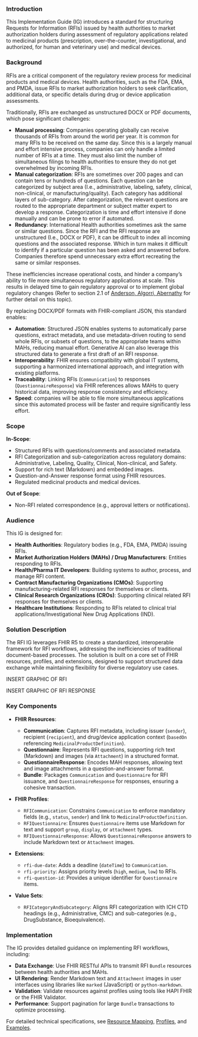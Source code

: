 ### Introduction
This Implementation Guide (IG) introduces a standard for structuring Requests for Information (RFIs) issued by health authorities to market authorization holders during assessment of regulatory applications related to medicinal products (prescription, over-the-counter, investigational, and authorized, for human and veterinary use) and medical devices.

### Background
RFIs are a critical component of the regulatory review process for medicinal products and medical devices. Health authorities, such as the FDA, EMA, and PMDA, issue RFIs to market authorization holders to seek clarification, additional data, or specific details during drug or device application assessments. 

Traditionally, RFIs are exchanged as unstructured DOCX or PDF documents, which pose significant challenges: 
- **Manual processing**: Companies operating globally can receive thousands of RFIs from around the world per year. It is common for many RFIs to be received on the same day. Since this is a largely manual and effort intensive process, companies can only handle a limited number of RFIs at a time. They must also limit the number of simultaneous filings to health authorities to ensure they do not get overwhelmed by incoming RFIs.
- **Manual categorization**: RFIs are sometimes over 200 pages and can contain tens or hundreds of questions. Each question can be categorized by subject area (I.e., administrative, labeling, safety, clinical, non-clinical, or manufacturing/quality). Each category has additional layers of sub-category. After categorization, the relevant questions are routed to the appropriate department or subject matter expert to develop a response. Categorization is time and effort intensive if done manually and can be prone to error if automated.
- **Redundancy**: International Health authorities sometimes ask the same or similar questions. Since the RFI and the RFI response are unstructured (I.e., DOCX or PDF), it can be difficult to index all incoming questions and the associated response. Which in turn makes it difficult to identify if a particular question has been asked and answered before. Companies therefore spend unnecessary extra effort recreating the same or similar responses.

These inefficiencies increase operational costs, and hinder a company’s ability to file more simultaneous regulatory applications at scale. This results in delayed time to gain regulatory approval or to implement global regulatory changes (Refer to section 2.1 of [Anderson, Algorri, Abernathy](https://www.sciencedirect.com/science/article/pii/S0378517323007627?via%3Dihub) for further detail on this topic).

By replacing DOCX/PDF formats with FHIR-compliant JSON, this standard enables:
- **Automation**: Structured JSON enables systems to automatically parse questions, extract metadata, and use metadata-driven routing to send whole RFIs, or subsets of questions, to the appropriate teams within MAHs, reducing manual effort. Generative AI can also leverage this structured data to generate a first draft of an RFI response.
- **Interoperability**: FHIR ensures compatibility with global IT systems, supporting a harmonized international approach, and integration with existing platforms.
- **Traceability**: Linking RFIs (`Communication`) to responses (`QuestionnaireResponse`) via FHIR references allows MAHs to query historical data, improving response consistency and efficiency.
- **Speed**: companies will be able to file more simultaneous applications since this automated process will be faster and require significantly less effort.

### Scope
**In-Scope**:
- Structured RFIs with questions/comments and associated metadata.
- RFI Categorization and sub-categorization across regulatory domains: Administrative, Labeling, Quality, Clinical, Non-clinical, and Safety.
- Support for rich text (Markdown) and embedded images.
- Question-and-Answer response format using FHIR resources.
- Regulated medicinal products and medical devices.

**Out of Scope**:
- Non-RFI related correspondence (e.g., approval letters or notifications).

### Audience
This IG is designed for:
- **Health Authorities**: Regulatory bodies (e.g., FDA, EMA, PMDA) issuing RFIs.
- **Market Authorization Holders (MAHs) / Drug Manufacturers**: Entities responding to RFIs.
- **Health/Pharma IT Developers**: Building systems to author, process, and manage RFI content.
- **Contract Manufacturing Organizations (CMOs)**: Supporting manufacturing-related RFI responses for themselves or clients.
- **Clinical Research Organizations (CROs)**: Supporting clinical related RFI responses for themselves or clients.
- **Healthcare Institutions**: Responding to RFIs related to clinical trial applications/Investigational New Drug Applications (IND).

### Solution Description
The RFI IG leverages FHIR R5 to create a standardized, interoperable framework for RFI workflows, addressing the inefficiencies of traditional document-based processes. The solution is built on a core set of FHIR resources, profiles, and extensions, designed to support structured data exchange while maintaining flexibility for diverse regulatory use cases.

INSERT GRAPHIC OF RFI 

INSERT GRAPHIC OF RFI RESPONSE

### Key Components
- **FHIR Resources**:
  - **Communication**: Captures RFI metadata, including issuer (`sender`), recipient (`recipient`), and drug/device application context (`basedOn` referencing `MedicinalProductDefinition`).
  - **Questionnaire**: Represents RFI questions, supporting rich text (Markdown) and images (via `Attachment`) in a structured format.
  - **QuestionnaireResponse**: Encodes MAH responses, allowing text and image attachments in a question-and-answer format.
  - **Bundle**: Packages `Communication` and `Questionnaire` for RFI issuance, and `QuestionnaireResponse` for responses, ensuring a cohesive transaction.

- **FHIR Profiles**:
  - `RFICommunication`: Constrains `Communication` to enforce mandatory fields (e.g., `status`, `sender`) and link to `MedicinalProductDefinition`.
  - `RFIQuestionnaire`: Ensures `Questionnaire` items use Markdown for text and support `group`, `display`, or `attachment` types.
  - `RFIQuestionnaireResponse`: Allows `QuestionnaireResponse` answers to include Markdown text or `Attachment` images.

- **Extensions**:
  - `rfi-due-date`: Adds a deadline (`dateTime`) to `Communication`.
  - `rfi-priority`: Assigns priority levels (`high`, `medium`, `low`) to RFIs.
  - `rfi-question-id`: Provides a unique identifier for `Questionnaire` items.

- **Value Sets**:
  - `RFICategoryAndSubcategory`: Aligns RFI categorization with ICH CTD headings (e.g., Administrative, CMC) and sub-categories (e.g., DrugSubstance, Bioequivalence).

### Implementation
The IG provides detailed guidance on implementing RFI workflows, including:
- **Data Exchange**: Use FHIR RESTful APIs to transmit RFI `Bundle` resources between health authorities and MAHs.
- **UI Rendering**: Render Markdown text and `Attachment` images in user interfaces using libraries like `marked` (JavaScript) or `python-markdown`.
- **Validation**: Validate resources against profiles using tools like HAPI FHIR or the FHIR Validator.
- **Performance**: Support pagination for large `Bundle` transactions to optimize processing.

For detailed technical specifications, see [Resource Mapping](resource-mapping.html), [Profiles](profiles.html), and [Examples](examples.html).
